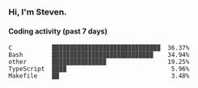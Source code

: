 ### Hi, I'm Steven.

#### Coding activity (past 7 days)
```
C           ▓▓▓▓▓▓▓▓▓▓▓▓▓▓▓▓▓▓▓▓▓▓▓▓▓▓▓▓▓▓  36.37%
Bash        ▓▓▓▓▓▓▓▓▓▓▓▓▓▓▓▓▓▓▓▓▓▓▓▓▓▓▓▓    34.94%
other       ▓▓▓▓▓▓▓▓▓▓▓▓▓▓▓                 19.25%
TypeScript  ▓▓▓▓                             5.96%
Makefile    ▓▓                               3.48%
```

